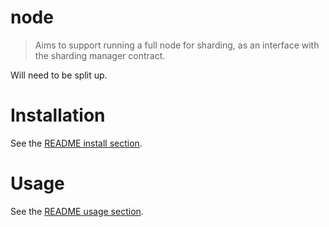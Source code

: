 # node

> Aims to support running a full node for sharding, as an interface with the sharding manager contract.

Will need to be split up.

# Installation

See the [README install section](https://github.com/Drops-of-Diamond/diamond_drops#install).

# Usage

See the [README usage section](https://github.com/Drops-of-Diamond/diamond_drops#usage).
